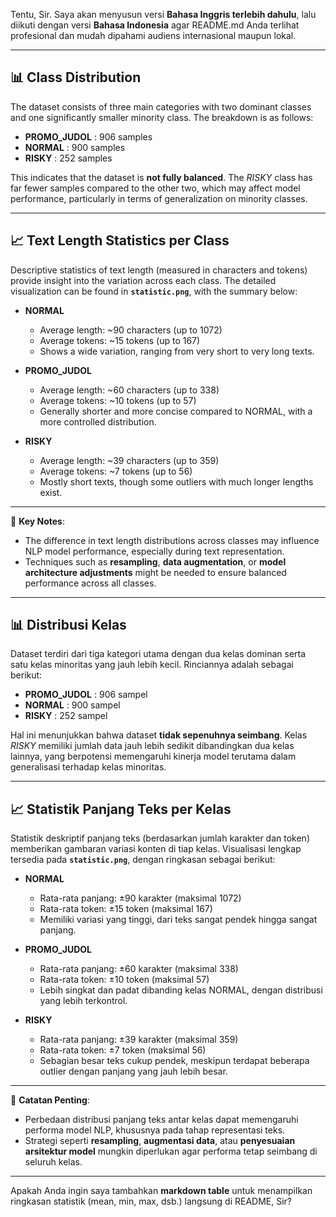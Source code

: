 Tentu, Sir. Saya akan menyusun versi **Bahasa Inggris terlebih dahulu**, lalu diikuti dengan versi **Bahasa Indonesia** agar README.md Anda terlihat profesional dan mudah dipahami audiens internasional maupun lokal.

---

## 📊 Class Distribution

The dataset consists of three main categories with two dominant classes and one significantly smaller minority class. The breakdown is as follows:

* **PROMO\_JUDOL** : 906 samples
* **NORMAL** : 900 samples
* **RISKY** : 252 samples

This indicates that the dataset is **not fully balanced**. The *RISKY* class has far fewer samples compared to the other two, which may affect model performance, particularly in terms of generalization on minority classes.

---

## 📈 Text Length Statistics per Class

Descriptive statistics of text length (measured in characters and tokens) provide insight into the variation across each class. The detailed visualization can be found in **`statistic.png`**, with the summary below:

* **NORMAL**

  * Average length: \~90 characters (up to 1072)
  * Average tokens: \~15 tokens (up to 167)
  * Shows a wide variation, ranging from very short to very long texts.

* **PROMO\_JUDOL**

  * Average length: \~60 characters (up to 338)
  * Average tokens: \~10 tokens (up to 57)
  * Generally shorter and more concise compared to NORMAL, with a more controlled distribution.

* **RISKY**

  * Average length: \~39 characters (up to 359)
  * Average tokens: \~7 tokens (up to 56)
  * Mostly short texts, though some outliers with much longer lengths exist.

---

🔎 **Key Notes**:

* The difference in text length distributions across classes may influence NLP model performance, especially during text representation.
* Techniques such as **resampling**, **data augmentation**, or **model architecture adjustments** might be needed to ensure balanced performance across all classes.

---

## 📊 Distribusi Kelas

Dataset terdiri dari tiga kategori utama dengan dua kelas dominan serta satu kelas minoritas yang jauh lebih kecil. Rinciannya adalah sebagai berikut:

* **PROMO\_JUDOL** : 906 sampel
* **NORMAL** : 900 sampel
* **RISKY** : 252 sampel

Hal ini menunjukkan bahwa dataset **tidak sepenuhnya seimbang**. Kelas *RISKY* memiliki jumlah data jauh lebih sedikit dibandingkan dua kelas lainnya, yang berpotensi memengaruhi kinerja model terutama dalam generalisasi terhadap kelas minoritas.

---

## 📈 Statistik Panjang Teks per Kelas

Statistik deskriptif panjang teks (berdasarkan jumlah karakter dan token) memberikan gambaran variasi konten di tiap kelas. Visualisasi lengkap tersedia pada **`statistic.png`**, dengan ringkasan sebagai berikut:

* **NORMAL**

  * Rata-rata panjang: ±90 karakter (maksimal 1072)
  * Rata-rata token: ±15 token (maksimal 167)
  * Memiliki variasi yang tinggi, dari teks sangat pendek hingga sangat panjang.

* **PROMO\_JUDOL**

  * Rata-rata panjang: ±60 karakter (maksimal 338)
  * Rata-rata token: ±10 token (maksimal 57)
  * Lebih singkat dan padat dibanding kelas NORMAL, dengan distribusi yang lebih terkontrol.

* **RISKY**

  * Rata-rata panjang: ±39 karakter (maksimal 359)
  * Rata-rata token: ±7 token (maksimal 56)
  * Sebagian besar teks cukup pendek, meskipun terdapat beberapa outlier dengan panjang yang jauh lebih besar.

---

🔎 **Catatan Penting**:

* Perbedaan distribusi panjang teks antar kelas dapat memengaruhi performa model NLP, khususnya pada tahap representasi teks.
* Strategi seperti **resampling**, **augmentasi data**, atau **penyesuaian arsitektur model** mungkin diperlukan agar performa tetap seimbang di seluruh kelas.

---

Apakah Anda ingin saya tambahkan **markdown table** untuk menampilkan ringkasan statistik (mean, min, max, dsb.) langsung di README, Sir?

